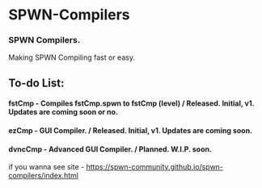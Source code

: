 # SPWN-Compilers
### SPWN Compilers.
Making SPWN Compiling fast or easy.

## To-do List:

#### fstCmp - Compiles fstCmp.spwn to fstCmp (level) / Released. Initial, v1. Updates are coming soon or no.
#### ezCmp - GUI Compiler. / Released. Initial, v1. Updates are coming soon.
#### dvncCmp - Advanced GUI Compiler. / Planned. W.I.P. soon.
if you wanna see site - https://spwn-community.github.io/spwn-compilers/index.html
